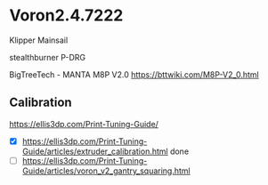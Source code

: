 # Voron2.4.7222

Klipper
Mainsail


stealthburner P-DRG

BigTreeTech - MANTA M8P V2.0 https://bttwiki.com/M8P-V2_0.html


## Calibration
https://ellis3dp.com/Print-Tuning-Guide/

 - [x] https://ellis3dp.com/Print-Tuning-Guide/articles/extruder_calibration.html done
 - [ ] https://ellis3dp.com/Print-Tuning-Guide/articles/voron_v2_gantry_squaring.html
